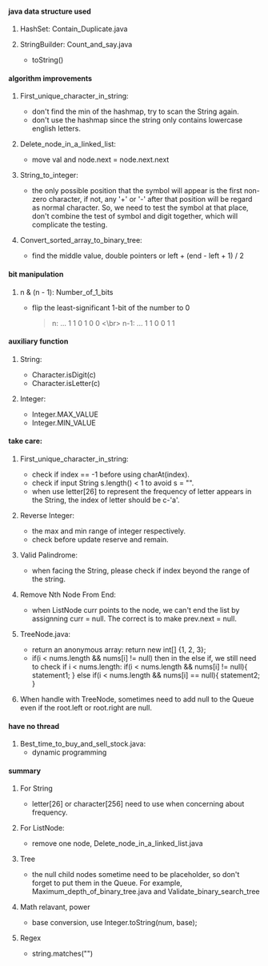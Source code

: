 #### java data structure used
1.  HashSet: Contain_Duplicate.java

2.  StringBuilder: Count_and_say.java
     - toString()

#### algorithm improvements
1. First_unique_character_in_string:
   - don't find the min of the hashmap, try to scan the String again.
   - don't use the hashmap since the string only contains lowercase english letters.

2. Delete_node_in_a_linked_list:
    - move val and node.next = node.next.next

3. String_to_integer:
    - the only possible position that the symbol will appear is the first non-zero character, if not, any '+' or '-' after that position will be regard as normal character. So, we need to test the symbol at that place, don't combine the test of symbol and digit together, which will complicate the testing.

4. Convert_sorted_array_to_binary_tree:
    - find the middle value, double pointers or left + (end - left + 1) / 2


#### bit manipulation
1. n & (n - 1): Number_of_1_bits
    - flip the least-significant 1-bit of the number to 0

      > n: ... 1 1 0 1 0 0 <\br>
      n-1:  ... 1 1 0 0 1 1


#### auxiliary function
1. String:
    - Character.isDigit(c)
    - Character.isLetter(c)

2. Integer:
    - Integer.MAX_VALUE
    - Integer.MIN_VALUE


#### take care:
1. First_unique_character_in_string:
    - check if index == -1 before using charAt(index).
    - check if input String s.length() < 1 to avoid s = "".
    - when use letter[26] to represent the frequency of letter appears in the String, the index of letter should be c-'a'.

2. Reverse Integer:
    - the max and min range of integer respectively.
    - check before update reserve and remain.


3. Valid Palindrome:
   - when facing the String, please check if index beyond the range of the string.

4. Remove Nth Node From End:
    - when ListNode curr points to the node, we can't end the list by assignning curr = null. The correct is to make prev.next = null. 

5. TreeNode.java:
    - return an anonymous array: return new int[] {1, 2, 3};
    - if(i < nums.length && nums[i] != null) then in the else if, we still need to check if i < nums.length:
    if(i < nums.length && nums[i] != null){
          statement1;
    }
    else if(i < nums.length && nums[i] == null){
          statement2;
    }

6. When handle with TreeNode, sometimes need to add null to the Queue even if the root.left or root.right are null.

#### have no thread
1. Best_time_to_buy_and_sell_stock.java:
    - dynamic programming

#### summary
1. For String
    - letter[26] or character[256] need to use when concerning about frequency.

2. For ListNode:
    - remove one node, Delete_node_in_a_linked_list.java

3. Tree
    - the null child nodes sometime need to be placeholder, so don't forget to put them in the Queue. For example, Maximum_depth_of_binary_tree.java and Validate_binary_search_tree

4. Math relavant, power
    - base conversion, use Integer.toString(num, base);

5. Regex
    - string.matches("")